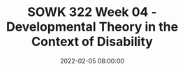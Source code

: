 ---
layout: single_presentation
name: sowk-322-week-04-developmental-theory-in-the-context-of-disability.md
title: "SOWK 322 Week 04 - Developmental Theory in the Context of Disability"
date:  2022-02-05 08:00:00
presentation_id: dx1ILX
permalink: /dx1ILX/
redirect_from:
  - /presentations/dx1ILX/sowk-322-week-04-developmental-theory-in-the-context-of-disability
slides: 
  - slide_name: deck-7811-large-0.jpeg
    slide_text: >
      <p>Week 04 Lecture Video SPRING 2022 SOWK 322 BY JACOB CAMPBELL, LICSW AT HERITAGE UNIVERSITY
      DEVELOPMENTAL THEORY IN THE CONTEXT OF DISABILITY</p>
      
  - slide_name: deck-7811-large-1.jpeg
    slide_text: >
      <p>(MACKELPRANG &amp; SALSGIVER, 2016)
      Developmental Theoires “Contemporary developmental theories have generally either ignored disability or conceived of disability from a patholo y framework. To a rm lives with disabilities, a shift in perceptions that considers the implications of living with a disability as a normal part of life is needed” (p. 65).
      Theorist
      Theory Focus
      Psychoanalytic Theory
      Psychosexual development throughout childhood
      Piaget
      Cognitive Theory
      Erikson
      Ego Psychological Theory
      Kohlberg/Gilligan
      Moral Development Theory
      Fowler
      Spiritual/Religious Theory
      ffi
      g
      Freud
      Theorist
      Cognitive rather than emotional development from birth to adulthood Psychosocial stage development from birth through old age The use of cognition and reasoning involved in moral judgments from childhood todevelopment adulthood Stages of faith through the life span</p>
      
  - slide_name: deck-7811-large-2.jpeg
    slide_text: >
      <p>(MACKELPRANG &amp; SALSGIVER, 2016)
      DEVELOPMENTAL THEORY IN THE CONTEXT OF DISABILITY • Birth to Three Years of Age • Three to Six Years of Age • Six to Twelve Years of Age • Twelve to Eighteen Years of Age • Young Adulthood • Middle Adulthood • Older Adulthood</p>
      
  - slide_name: deck-7811-large-3.jpeg
    slide_text: >
      <p>(MACKELPRANG &amp; SALSGIVER, 2016)
      Three to Six Years of Age
      🗣 “Expanding the environment for disabled children is as important as it is for nondisabled children. It is critical that they have the opportunity to interact with others with and without disabilities” (p. 55)
      “Children with intellectual disabilities may experience delays in verbal language skills. They may rely on alternative ways of communicating, such as gestures, nonverbal vocalization, and pictures, developing verbal mastery later than children without intellectual disabilities” (p.55).
      “Exposure to peers and role models with disabilities can permit the sharing and cultural development on which they can build throughout their lives. Playing and interacting with children and others with and without disabilities can provide a foundation for later in life, when disability takes on increased meaning” (p.55)</p>
      
  - slide_name: deck-7811-large-4.jpeg
    slide_text: >
      <p>(MACKELPRANG &amp; SALSGIVER, 2016)
      Six to Twelve Years of Age
      The world of most children expands greatly at this age. Schools and increased numbers of peers expand their world socially and geographically. Increased concrete problem-solving skills help children deal with new situations. Many children with disabilities are already accustomed to having more people in their lives, especially when they have had ongoing professional involvement (p. 56)</p>
      
  - slide_name: deck-7811-large-5.jpeg
    slide_text: >
      <p>(MACKELPRANG &amp; SALSGIVER, 2016)
      Twelve to Eighteen Years of Age
      “People in the lives of all adolescents, including families, friends, counselors, and teachers, can all be resources in helping adolescents with disabilities reject the images, stereotypes, and limitations of an ableist society. Supports that facilitate future educational, employment, and living options can provide a sense of hope for the future” (p. 59)
      2030</p>
      
  - slide_name: deck-7811-large-6.jpeg
    slide_text: >
      <p>(MACKELPRANG &amp; SALSGIVER, 2016)
      Young Adulthood
      “At this time of life, people search for intimacy with others. Historically, people with disabilities have been denied opportunities for intimate relationships. For example, people with intellectual disabilities have been legally enjoined from marrying. Some have been forcibly sterilized, sometimes without their knowledge. People with disabilities living in institutions, including persons with mental health and physical disabilities, have been denied access to intimate relationships with others.” (p. 62)</p>
      
  - slide_name: deck-7811-large-7.jpeg
    slide_text: >
      <p>(MACKELPRANG &amp; SALSGIVER, 2016)
      Middle Adulthood
      fl
      “Persons with disabilities, whether newly acquired or long term, can be a great asset to the community. The maturity and stability that come at this time of life provide them greater opportunities to in uence communities and society. As the number and visibility of persons with disabilities in middle adulthood increase, so can their societal contributions and legacies to the disability community as well as society in general” (p. 64)</p>
      
  - slide_name: deck-7811-large-8.jpeg
    slide_text: >
      <p>(MACKELPRANG &amp; SALSGIVER, 2016)
      Older Adulthood “Social policies can be critical to the well-being of older persons who acquire disabilities and their families. Policies that allow people who need physical assistance to live in the community rather than being relegated to nursing facilities are important. Too many older Americans are institutionalized because resources that could help them live in the community are targeted for high-cost institutional care that allows residents little self-control. Policies that foster independent living contribute to high-quality lives” (pp. 64-65)</p>
      
  - slide_name: deck-7811-large-9.jpeg
    slide_text: >
      <p>Reference Mackelprang, R., &amp; Salsgiver, R. (2016). Chapter 2 - Human development and disability. In Disability: A diversity model approach in human service practice (3rd ed., pp. 37-96). Oxford University Press.</p>
      
presentation_description: >
  <p>Week four we move away from looking at the history and law around disability, and start to seek to understand identify development. This week you will read Rothman’s (2018) chapter seven which provides a good overview of disability and identity. The objectives for weeks four include the following:</p>
  <ul>
  <li>Learn a theoretical model of identity development as it relates to disability.</li>
  <li>Apply theoretical model to the activist you follow on twitter.</li>
  <li>Begin to explore some birth defects.</li>
  </ul>
  <p>The To Do List for the week is</p>
  <ul>
  <li>Read Rothman (2018) Chapter 7.</li>
  <li>Watch my short lecture video - <a href="https://heritage.hosted.panopto.com/Panopto/Pages/Viewer.aspx?id=2511c996-7462-4638-bd8c-ae3400465bb8" target="_blank" rel="noopener">SOWK 322 Week 04 - Developmental Theory in the Context of Disability</a>
  </li>
  <li>Read/watch the content and make at least three replies across any of the four discussion forums for week four, which includes: <a href="https://myheritage.heritage.edu/ICS/Academics/SOWK/SOWK_322/2122_SP-SOWK_322-0/W-04_27_-_213.jnz?portlet=Group_Discussion_Forums&amp;screen=PostView&amp;screenType=change&amp;id=ba06ab04-57a9-4906-9cd1-2ff8dc70400e" target="_blank" rel="noopener">Chapter Discussion Regarding Disability and Identity</a>, <a href="https://myheritage.heritage.edu/ICS/Academics/SOWK/SOWK_322/2122_SP-SOWK_322-0/W-04_27_-_213.jnz?portlet=Group_Discussion_Forums&amp;screen=PostView&amp;screenType=change&amp;id=6054e74a-f342-4e74-a51e-1d9955004dfc" target="_blank" rel="noopener">Initial Exposure to Birth Defects and Conditions</a>, <a href="https://myheritage.heritage.edu/ICS/Academics/SOWK/SOWK_322/2122_SP-SOWK_322-0/W-04_27_-_213.jnz?portlet=Group_Discussion_Forums&amp;screen=PostView&amp;screenType=change&amp;id=d3508cc8-21fb-404f-bab2-7a9caca7bbd9" target="_blank" rel="noopener">Your Twitter Activist and Identity Development</a>, and <a href="https://myheritage.heritage.edu/ICS/Academics/SOWK/SOWK_322/2122_SP-SOWK_322-0/W-04_27_-_213.jnz?portlet=Group_Discussion_Forums&amp;screen=PostView&amp;screenType=change&amp;id=83f636a6-1728-4613-a8cf-443cb973015f" target="_blank" rel="noopener">Other Voices in Disability Identity to Showcase</a>.</li>
  </ul>
  
downloadable_slides: deck-7811.pdf
slides_count: 10
header:
  teaser: deck-7811-thumb-0.jpeg
presentation_video: "https://heritage.hosted.panopto.com/Panopto/Pages/Embed.aspx?id=2511c996-7462-4638-bd8c-ae3400465bb8&autoplay=false&offerviewer=true&showtitle=true&showbrand=false&captions=false&interactivity=all"
location: "Heritage University"
tags:
  - Heritage University
  - BASW Program
  - SOWK 322
---